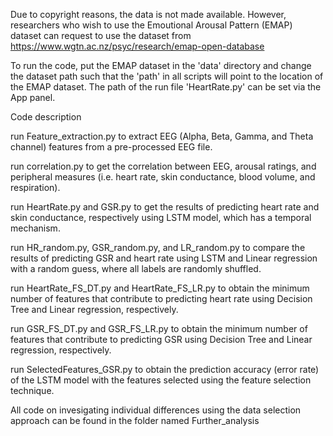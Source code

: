 Due to copyright reasons, the data is not made available. However, researchers who wish to use the Emoutional Arousal Pattern (EMAP) dataset can request to use the dataset from https://www.wgtn.ac.nz/psyc/research/emap-open-database

To run the code, put the EMAP dataset in the 'data' directory and change the dataset path such that the 'path' in all scripts will point to the location of the EMAP dataset. The path of the run file 'HeartRate.py' can be set via the App panel.

Code description

run Feature_extraction.py to extract EEG (Alpha, Beta, Gamma, and Theta channel) features from a pre-processed EEG file.

run correlation.py to get the correlation between EEG, arousal ratings, and peripheral measures (i.e. heart rate, skin conductance, blood volume, and respiration).

run HeartRate.py and GSR.py to get the results of predicting heart rate and skin conductance, respectively using LSTM model, which has a temporal mechanism.

run HR_random.py, GSR_random.py, and LR_random.py to compare the results of predicting GSR and heart rate using LSTM and Linear regression with a random guess, where all labels are randomly shuffled. 

run HeartRate_FS_DT.py and HeartRate_FS_LR.py to obtain the minimum number of features that contribute to predicting heart rate using Decision Tree and Linear regression, respectively. 

run GSR_FS_DT.py and GSR_FS_LR.py to obtain the minimum number of features that contribute to predicting GSR using Decision Tree and Linear regression, respectively. 

run SelectedFeatures_GSR.py to obtain the prediction accuracy (error rate) of the LSTM model with the features selected using the feature selection technique.

All code on invesigating individual differences using the data selection approach can be found in the folder named Further_analysis